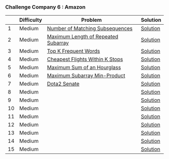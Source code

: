 ### Challenge Company 6 : Amazon

|  | Difficulty | Problem | Solution |
| --- | --- | --- | --- |
| 1 | Medium | [Number of Matching Subsequences]() | [Solution](https://github.com/uzma024/6companies30days/blob/main/Amazon/Number_of_Matching_Subsequences.cpp)
| 2 | Medium | [Maximum Length of Repeated Subarray](https://leetcode.com/problems/maximum-length-of-repeated-subarray/) | [Solution](https://github.com/uzma024/6companies30days/blob/main/Amazon/Maximum_Length_of_Repeated_Subarray.cpp)
| 3 | Medium | [Top K Frequent Words](https://leetcode.com/problems/top-k-frequent-words/) | [Solution](https://github.com/uzma024/6companies30days/blob/main/Amazon/Top_K_Frequent_Words.cpp)
| 4 | Medium | [Cheapest Flights Within K Stops](https://leetcode.com/problems/cheapest-flights-within-k-stops/) | [Solution](https://github.com/uzma024/6companies30days/blob/main/Amazon/Cheapest_Flights_Within_K_Stops.cpp)
| 5 | Medium | [Maximum Sum of an Hourglass](https://leetcode.com/problems/maximum-sum-of-an-hourglass/) | [Solution](https://github.com/uzma024/6companies30days/blob/main/Amazon/Maximum_Sum_of_an_Hourglass.cpp)
| 6 | Medium | [Maximum Subarray Min-Product](https://leetcode.com/problems/maximum-subarray-min-product/) | [Solution](https://github.com/uzma024/6companies30days/blob/main/Amazon/Maximum_Subarray_Min-Product.cpp)
| 7 | Medium | [Dota2 Senate](https://leetcode.com/problems/dota2-senate/submissions/) | [Solution](https://github.com/uzma024/6companies30days/blob/main/Amazon/Dota2_Senate.cpp)
| 8 | Medium | []() | [Solution](https://github.com/uzma024/6companies30days/blob/main/Amazon/)
| 9 | Medium | []() | [Solution](https://github.com/uzma024/6companies30days/blob/main/Amazon/)
| 10 | Medium | []() | [Solution](https://github.com/uzma024/6companies30days/blob/main/Amazon/)
| 11 | Medium | []() | [Solution](https://github.com/uzma024/6companies30days/blob/main/Amazon/)
| 12 | Medium | []() | [Solution](https://github.com/uzma024/6companies30days/blob/main/Amazon/)
| 13 | Medium | []() | [Solution](https://github.com/uzma024/6companies30days/blob/main/Amazon/)
| 14 | Medium | []() | [Solution](https://github.com/uzma024/6companies30days/blob/main/Amazon/)
| 15 | Medium | []() | [Solution](https://github.com/uzma024/6companies30days/blob/main/Amazon/)